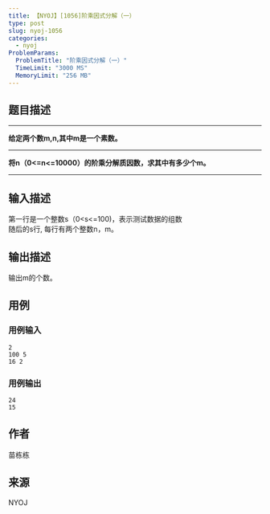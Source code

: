 ```yaml
---
title: 【NYOJ】[1056]阶乘因式分解（一）
type: post
slug: nyoj-1056
categories:
  - nyoj
ProblemParams:
  ProblemTitle: "阶乘因式分解（一）"
  TimeLimit: "3000 MS"
  MemoryLimit: "256 MB"
---
```


## 题目描述

****

********给定两个数m,n,其中m是一个素数。********

********

**将n（0<=n<=10000）的阶乘分解质因数，求其中有多少个m。**

****

## 输入描述

第一行是一个整数s（0<s<=100)，表示测试数据的组数  
随后的s行, 每行有两个整数n，m。

## 输出描述

输出m的个数。

## 用例

### 用例输入

```
2
100 5
16 2

```  

### 用例输出

```
24
15

```

## 作者

苗栋栋

## 来源

NYOJ
